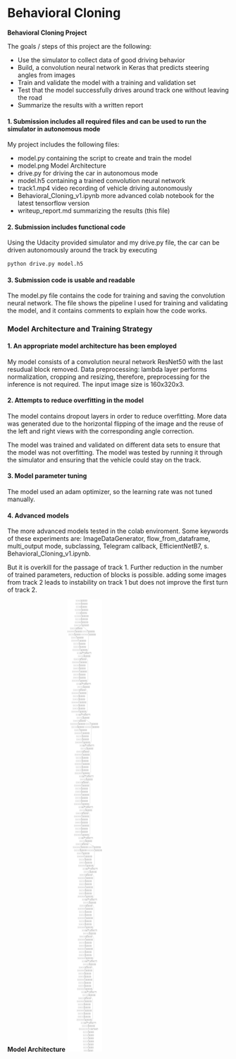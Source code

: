 # **Behavioral Cloning** 

**Behavioral Cloning Project**

The goals / steps of this project are the following:
* Use the simulator to collect data of good driving behavior
* Build, a convolution neural network in Keras that predicts steering angles from images
* Train and validate the model with a training and validation set
* Test that the model successfully drives around track one without leaving the road
* Summarize the results with a written report

#### 1. Submission includes all required files and can be used to run the simulator in autonomous mode

My project includes the following files:
* model.py containing the script to create and train the model
* model.png Model Architecture
* drive.py for driving the car in autonomous mode
* model.h5 containing a trained convolution neural network 
* track1.mp4 video recording of vehicle driving autonomously 
* Behavioral_Cloning_v1.ipynb more advanced colab notebook for the latest tensorflow version
* writeup_report.md summarizing the results (this file)

#### 2. Submission includes functional code
Using the Udacity provided simulator and my drive.py file, the car can be driven autonomously around the track by executing 
```sh
python drive.py model.h5
```

#### 3. Submission code is usable and readable

The model.py file contains the code for training and saving the convolution neural network. The file shows the pipeline I used for training and validating the model, and it contains comments to explain how the code works.

### Model Architecture and Training Strategy

#### 1. An appropriate model architecture has been employed

My model consists of a convolution neural network ResNet50 with the last resudual block removed. Data preprocessing: lambda layer performs normalization, cropping and resizing, therefore, preprocessing for the inference is not required. The input image size is 160x320x3.

#### 2. Attempts to reduce overfitting in the model

The model contains dropout layers in order to reduce overfitting. More data was generated due to the horizontal flipping of the image and the reuse of the left and right views with the corresponding angle correction.

The model was trained and validated on different data sets to ensure that the model was not overfitting. The model was tested by running it through the simulator and ensuring that the vehicle could stay on the track.

#### 3. Model parameter tuning

The model used an adam optimizer, so the learning rate was not tuned manually.

#### 4. Advanced models

The more advanced models tested in the colab enviroment. Some keywords of these experiments are: ImageDataGenerator, flow_from_dataframe, multi_output mode, subclassing, Telegram callback, EfficientNetB7, s. Behavioral_Cloning_v1.ipynb. 

But it is overkill for the passage of track 1. Further reduction in the number of trained parameters, reduction of blocks is possible. adding some images from track 2 leads to instability on track 1 but does not improve the first turn of track 2.

**Model Architecture**
![](https://github.com/lexandree/udacity-autonomous-car/blob/master/project4/model.png)
